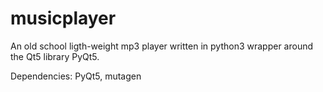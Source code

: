 # musicplayer

An old school ligth-weight mp3 player written in python3 wrapper around the Qt5 library PyQt5.

Dependencies: PyQt5, mutagen
